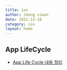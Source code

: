 ```yaml
---
title: ios
author: Jeong siwon
date: 2021-12-18
category: ios
layout: home
---
```


App LifeCycle
-------------
* [App Life Cycle 내용 정리](ios/2021-12-19-AppLifeCycle.html)

